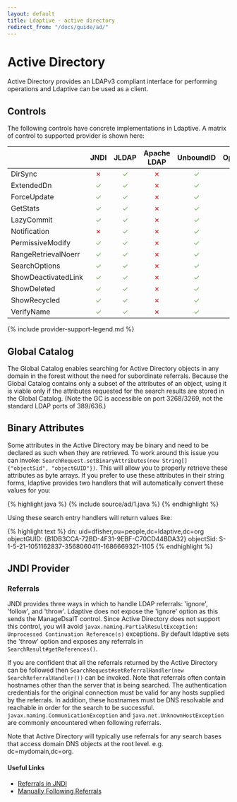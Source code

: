 ```yaml
---
layout: default
title: Ldaptive - active directory
redirect_from: "/docs/guide/ad/"
---
```


# Active Directory

Active Directory provides an LDAPv3 compliant interface for performing operations and Ldaptive can be used as a client.

## Controls

The following controls have concrete implementations in Ldaptive. A matrix of control to supported provider is shown here:

|                    | JNDI | JLDAP | Apache LDAP | UnboundID | OpenDJ
|--------------------|:----:|:-----:|:-----------:|:---------:|:-----:
|DirSync             | <font color="#cc0000">✗</font>    | <font color="#6aa84f">✓</font>     | <font color="#cc0000">✗</font>           | <font color="#6aa84f">✓</font>         | <font color="#cc0000">✗</font>
|ExtendedDn          | <font color="#6aa84f">✓</font>    | <font color="#6aa84f">✓</font>     | <font color="#cc0000">✗</font>           | <font color="#6aa84f">✓</font>         | <font color="#6aa84f">✓</font>
|ForceUpdate         | <font color="#6aa84f">✓</font>    | <font color="#6aa84f">✓</font>     | <font color="#cc0000">✗</font>           | <font color="#6aa84f">✓</font>         | <font color="#6aa84f">✓</font>
|GetStats            | <font color="#6aa84f">✓</font>    | <font color="#6aa84f">✓</font>     | <font color="#cc0000">✗</font>           | <font color="#6aa84f">✓</font>         | <font color="#6aa84f">✓</font>
|LazyCommit          | <font color="#6aa84f">✓</font>    | <font color="#6aa84f">✓</font>     | <font color="#cc0000">✗</font>           | <font color="#6aa84f">✓</font>         | <font color="#6aa84f">✓</font>
|Notification        | <font color="#cc0000">✗</font>    | <font color="#6aa84f">✓</font>     | <font color="#cc0000">✗</font>           | <font color="#6aa84f">✓</font>         | <font color="#6aa84f">✓</font>
|PermissiveModify    | <font color="#6aa84f">✓</font>    | <font color="#6aa84f">✓</font>     | <font color="#cc0000">✗</font>           | <font color="#6aa84f">✓</font>         | <font color="#6aa84f">✓</font>
|RangeRetrievalNoerr | <font color="#6aa84f">✓</font>    | <font color="#6aa84f">✓</font>     | <font color="#cc0000">✗</font>           | <font color="#6aa84f">✓</font>         | <font color="#6aa84f">✓</font>
|SearchOptions       | <font color="#6aa84f">✓</font>    | <font color="#6aa84f">✓</font>     | <font color="#cc0000">✗</font>           | <font color="#6aa84f">✓</font>         | <font color="#6aa84f">✓</font>
|ShowDeactivatedLink | <font color="#6aa84f">✓</font>    | <font color="#6aa84f">✓</font>     | <font color="#cc0000">✗</font>           | <font color="#6aa84f">✓</font>         | <font color="#6aa84f">✓</font>
|ShowDeleted         | <font color="#6aa84f">✓</font>    | <font color="#6aa84f">✓</font>     | <font color="#cc0000">✗</font>           | <font color="#6aa84f">✓</font>         | <font color="#6aa84f">✓</font>
|ShowRecycled        | <font color="#6aa84f">✓</font>    | <font color="#6aa84f">✓</font>     | <font color="#cc0000">✗</font>           | <font color="#6aa84f">✓</font>         | <font color="#6aa84f">✓</font>
|VerifyName          | <font color="#6aa84f">✓</font>    | <font color="#6aa84f">✓</font>     | <font color="#cc0000">✗</font>           | <font color="#6aa84f">✓</font>         | <font color="#6aa84f">✓</font>

{% include provider-support-legend.md %}

## Global Catalog

The Global Catalog enables searching for Active Directory objects in any domain in the forest without the need for subordinate referrals. Because the Global Catalog contains only a subset of the attributes of an object, using it is viable only if the attributes requested for the search results are stored in the Global Catalog. (Note the GC is accessible on port 3268/3269, not the standard LDAP ports of 389/636.)

## Binary Attributes

Some attributes in the Active Directory may be binary and need to be declared as such when they are retrieved. To work around this issue you can invoke: `SearchRequest.setBinaryAttributes(new String[] {"objectSid", "objectGUID"})`. This will allow you to properly retrieve these attributes as byte arrays. If you prefer to use these attributes in their string forms, ldaptive provides two handlers that will automatically convert these values for you:

{% highlight java %}
{% include source/ad/1.java %}
{% endhighlight %}

Using these search entry handlers will return values like:

{% highlight text %}
dn: uid=dfisher,ou=people,dc=ldaptive,dc=org
objectGUID: {B1DB3CCA-72BD-4F31-9EBF-C70CD44BDA32}
objectSid: S-1-5-21-1051162837-3568060411-1686669321-1105
{% endhighlight %}

## JNDI Provider

### Referrals

JNDI provides three ways in which to handle LDAP referrals: 'ignore', 'follow', and 'throw'. Ldaptive does not expose the 'ignore' option as this sends the ManageDsaIT control. Since Active Directory does not support this control, you will avoid `javax.naming.PartialResultException: Unprocessed Continuation Reference(s)` exceptions. By default ldaptive sets the 'throw' option and exposes any referrals in `SearchResult#getReferences()`.

If you are confident that all the referrals returned by the Active Directory can be followed then `SearchRequest#setReferralHandler(new SearchReferralHandler())` can be invoked. Note that referrals often contain hostnames other than the server that is being searched. The authentication credentials for the original connection must be valid for any hosts supplied by the referrals. In addition, these hostnames must be DNS resolvable and reachable in order for the search to be successful. `javax.naming.CommunicationException` and `java.net.UnknownHostException` are commonly encountered when following referrals.

Note that Active Directory will typically use referrals for any search bases that access domain DNS objects at the root level. e.g. dc=mydomain,dc=org.

#### Useful Links

- [Referrals in JNDI](http://docs.oracle.com/javase/jndi/tutorial/ldap/referral/jndi.html)
- [Manually Following Referrals](http://docs.oracle.com/javase/jndi/tutorial/ldap/referral/throw.html)

